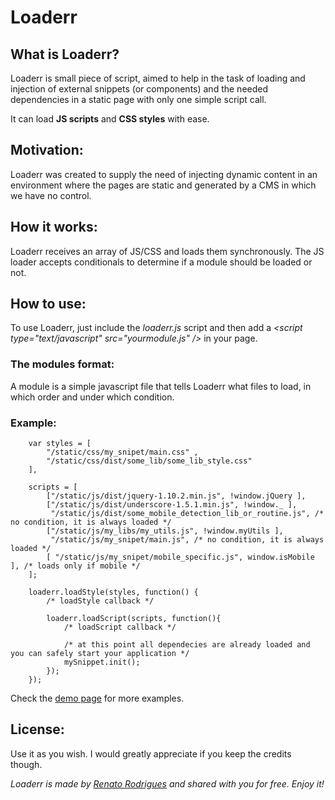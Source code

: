 # Loaderr

## What is Loaderr?
Loaderr is small piece of script, aimed to help in the task of loading and injection of external snippets (or components) and the needed dependencies in a static page with only one simple script call.

It can load **JS scripts** and **CSS styles** with ease.

## Motivation:

Loaderr was created to supply the need of injecting dynamic content in an environment where the pages are static and generated by a CMS in which we have no control.

## How it works:

Loaderr receives an array of JS/CSS and loads them synchronously. The JS loader accepts conditionals to determine if a module should be loaded or not.

## How to use:

To use Loaderr, just include the _loaderr.js_ script and then add a _&lt;script type="text/javascript" src="yourmodule.js" /&gt;_ in your page.

### The modules format:

A module is a simple javascript file that tells Loaderr what files to load, in which order and under which condition.

### Example:
```
    var styles = [
        "/static/css/my_snipet/main.css" ,
        "/static/css/dist/some_lib/some_lib_style.css"
    ],
    
    scripts = [
        ["/static/js/dist/jquery-1.10.2.min.js", !window.jQuery ],
        ["/static/js/dist/underscore-1.5.1.min.js", !window._ ],
         "/static/js/dist/some_mobile_detection_lib_or_routine.js", /* no condition, it is always loaded */
        ["/static/js/my_libs/my_utils.js", !window.myUtils ],
         "/static/js/my_snipet/main.js", /* no condition, it is always loaded */
        [ "/static/js/my_snipet/mobile_specific.js", window.isMobile ], /* loads only if mobile */
    ];
    
    loaderr.loadStyle(styles, function() {
        /* loadStyle callback */
    
        loaderr.loadScript(scripts, function(){
            /* loadScript callback */
            
            /* at this point all dependecies are already loaded and you can safely start your application */
            mySnippet.init(); 
        });
    });
```

Check the [demo page](http://www.renatorodrigues.ninja/loaderr) for more examples.

## License:
Use it as you wish. I would greatly appreciate if you keep the credits though.

_Loaderr is made by [Renato Rodrigues](http://about.me/renato.rodrigues) and shared with you for free. Enjoy it!_